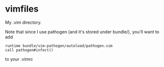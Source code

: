 vimfiles
========

My .vim directory.

Note that since I use pathogen (and it's stored under bundle/), you'll want to add 

    runtime bundle/vim-pathogen/autoload/pathogen.vim
    call pathogen#infect()

to your .vimrc
